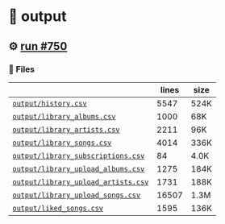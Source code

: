 # 📝  output 

## ⚙️ [run #750](https://github.com/jwenerd/ytm-dl/actions/runs/8384869624)

### 📁 Files

|                                                                         |lines|size|
|-------------------------------------------------------------------------|-----|----|
|[`output/history.csv` ](output/history.csv)                              |5547 |524K|
|[`output/library_albums.csv` ](output/library_albums.csv)                |1000 |68K |
|[`output/library_artists.csv` ](output/library_artists.csv)              |2211 |96K |
|[`output/library_songs.csv` ](output/library_songs.csv)                  |4014 |336K|
|[`output/library_subscriptions.csv` ](output/library_subscriptions.csv)  |84   |4.0K|
|[`output/library_upload_albums.csv` ](output/library_upload_albums.csv)  |1275 |184K|
|[`output/library_upload_artists.csv` ](output/library_upload_artists.csv)|1731 |188K|
|[`output/library_upload_songs.csv` ](output/library_upload_songs.csv)    |16507|1.3M|
|[`output/liked_songs.csv` ](output/liked_songs.csv)                      |1595 |136K|